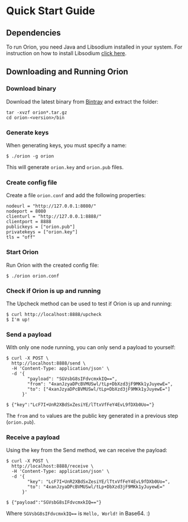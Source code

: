 # Quick Start Guide

## Dependencies

To run Orion, you need Java and Libsodium installed in your system.
For instruction on how to install Libsodium [click here](dependencies.md).

## Downloading and Running Orion

### Download binary
Download the latest binary from [Bintray](https://bintray.com/consensys/binaries/orion/_latestVersion) and extract the folder:
```
tar -xvzf orion*.tar.gz
cd orion-<version>/bin
```

### Generate keys
When generating keys, you must specify a name:
```
$ ./orion -g orion
```
This will generate `orion.key` and `orion.pub` files.

### Create config file
Create a file `orion.conf` and add the following properties:
```
nodeurl = "http://127.0.0.1:8080/"
nodeport = 8080
clienturl = "http://127.0.0.1:8888/"
clientport = 8888
publickeys = ["orion.pub"]
privatekeys = ["orion.key"]
tls = "off"
```

### Start Orion
Run Orion with the created config file:
```
$ ./orion orion.conf
```

### Check if Orion is up and running
The Upcheck method can be used to test if Orion is up and running:
```
$ curl http://localhost:8888/upcheck
$ I'm up!
```
### Send a payload
With only one node running, you can only send a payload to yourself:
```
$ curl -X POST \
  http://localhost:8888/send \
  -H 'Content-Type: application/json' \
  -d '{ 
        "payload": "SGVsbG8sIFdvcmxkIQ==",
        "from": "4xanJzyaDPcBVMUSwl/tLp+DbXzd3jF9MKk1yJuyewE=",
        "to": ["4xanJzyaDPcBVMUSwl/tLp+DbXzd3jF9MKk1yJuyewE="]
      }'

$ {"key":"LcF7I+UnR2XBdSxZesiYE/lTtxVfFeY4EvL9fDXb0Uo="}
```
The `from` and `to` values are the public key generated in a previous step (`orion.pub`).

### Receive a payload
Using the key from the Send method, we can receive the payload:
```
$ curl -X POST \
  http://localhost:8888/receive \
  -H 'Content-Type: application/json' \
  -d '{
        "key": "LcF7I+UnR2XBdSxZesiYE/lTtxVfFeY4EvL9fDXb0Uo=",
        "to": "4xanJzyaDPcBVMUSwl/tLp+DbXzd3jF9MKk1yJuyewE="
      }'

$ {"payload":"SGVsbG8sIFdvcmxkIQ=="}
```
Where `SGVsbG8sIFdvcmxkIQ==` is `Hello, World!` in Base64. :)
